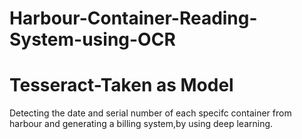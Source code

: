 # Harbour-Container-Reading-System-using-OCR
# Tesseract-Taken as Model
Detecting the date and serial number of each specifc container from harbour and generating a billing system,by using deep learning.
